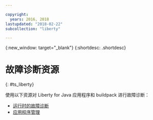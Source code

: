 ```yaml
---

copyright:
  years: 2016, 2018
lastupdated: "2018-02-22"
subcollection: "liberty"

---
```


{:new_window: target="_blank"}
{:shortdesc: .shortdesc}

# 故障诊断资源
{: #ts_liberty}

使用以下资源对 Liberty for Java 应用程序和 buildpack 进行故障诊断：

* [运行时的故障诊断](/docs/runtimes-common/ts_runtimes.html#runtimes)
* [应用程序管理](/docs/runtimes-common/app_mng.html)

